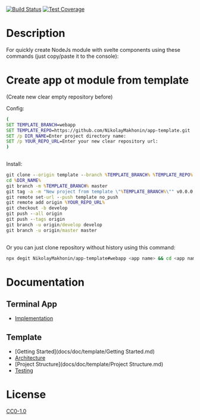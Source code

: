 <!-- Markdown Docs: -->
<!-- https://guides.github.com/features/mastering-markdown/#GitHub-flavored-markdown -->
<!-- https://daringfireball.net/projects/markdown/basics -->
<!-- https://daringfireball.net/projects/markdown/syntax -->

<!-- [![NPM Version][npm-image]][npm-url] -->
<!-- [![NPM Downloads][downloads-image]][downloads-url] -->
<!-- [![Node.js Version][node-version-image]][node-version-url] -->
[![Build Status][travis-image]][travis-url]
[![Test Coverage][coveralls-image]][coveralls-url]

# Description

For quickly create NodeJs module with svelte components using these commands (just copy/paste it to the console):

# Create app ot module from template

(Create new clear empty repository before)

Config:

```cmd
(
SET TEMPLATE_BRANCH=webapp
SET TEMPLATE_REPO=https://github.com/NikolayMakhonin/app-template.git
SET /p DIR_NAME=Enter project directory name:
SET /p YOUR_REPO_URL=Enter your new clear repository url:
)
 
```

Install:

```cmd
git clone --origin template --branch %TEMPLATE_BRANCH% %TEMPLATE_REPO% %DIR_NAME%
cd %DIR_NAME%
git branch -m %TEMPLATE_BRANCH% master
git tag -a -m "New project from template \"%TEMPLATE_BRANCH%\"" v0.0.0
git remote set-url --push template no_push
git remote add origin %YOUR_REPO_URL%
git checkout -b develop
git push --all origin
git push --tags origin
git branch -u origin/develop develop
git branch -u origin/master master
 
```

Or you can just clone repository without history using this command:
```bash
npx degit NikolayMakhonin/app-template#webapp <app name> && cd <app name> && npm i && npm run test
```

# Documentation

## Terminal App
* [Implementation](docs/doc/app/Implementation.md)

## Template
* [Getting Started](docs/doc/template/Getting Started.md)
* [Architecture](docs/doc/template/Architecture.md)
* [Project Structure](docs/doc/template/Project Structure.md)
* [Testing](docs/doc/template/Testing.md)

<!--

---

[![BrowserStack](https://i.imgur.com/cOdhMed.png)](https://www.browserstack.com/)
---

-->

# License

[CC0-1.0](LICENSE)

[npm-image]: https://img.shields.io/npm/v/app-template.svg
[npm-url]: https://npmjs.org/package/app-template
[node-version-image]: https://img.shields.io/node/v/app-template.svg
[node-version-url]: https://nodejs.org/en/download/
[travis-image]: https://travis-ci.org/NikolayMakhonin/app-template.svg?branch=webapp
[travis-url]: https://travis-ci.org/NikolayMakhonin/app-template?branch=webapp
[coveralls-image]: https://coveralls.io/repos/github/NikolayMakhonin/app-template/badge.svg?branch=webapp
[coveralls-url]: https://coveralls.io/github/NikolayMakhonin/app-template?branch=webapp
[downloads-image]: https://img.shields.io/npm/dm/app-template.svg
[downloads-url]: https://npmjs.org/package/app-template
[npm-url]: https://npmjs.org/package/app-template
